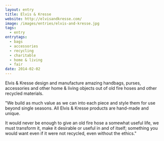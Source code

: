 ```yaml
---
layout: entry
title: Elvis & Kresse
website: http://elvisandkresse.com/
image: /images/entries/elvis-and-kresse.jpg
tags:
  - entry
entrytags:
  - bags
  - accessories
  - recycling
  - charitable
  - home & living
  - fair
date: 2014-02-02
---
```


Elvis & Kresse design and manufacture amazing handbags, purses, accessories and other home & living objects out of old fire hoses and other recycled materials.

"We build as much value as we can into each piece and style them for use beyond single seasons. All Elvis & Kresse products are hand-made and unique.

It would never be enough to give an old fire hose a somewhat useful life, we must transform it, make it desirable or useful in and of itself; something you would want even if it were not recycled, even without the ethics."
